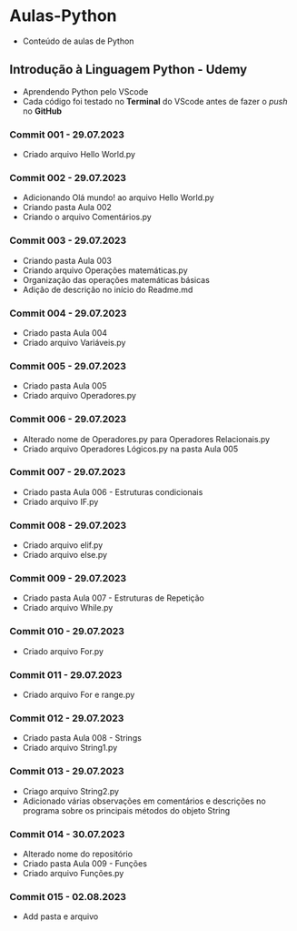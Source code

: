 # Aulas-Python
* Conteúdo de aulas de Python

## Introdução à Linguagem Python - Udemy
* Aprendendo Python pelo VScode
* Cada código foi testado no **Terminal** do VScode antes de fazer o _push_ no **GitHub**

### Commit 001 - 29.07.2023
* Criado arquivo Hello World.py

### Commit 002 - 29.07.2023
* Adicionando Olá mundo! ao arquivo Hello World.py
* Criando pasta Aula 002
* Criando o arquivo Comentários.py

### Commit 003 - 29.07.2023
* Criando pasta Aula 003
* Criando arquivo Operações matemáticas.py
* Organização das operações matemáticas básicas
* Adição de descrição no início do Readme.md

### Commit 004 - 29.07.2023
* Criado pasta Aula 004
* Criado arquivo Variáveis.py

### Commit 005 - 29.07.2023
* Criado pasta Aula 005
* Criado arquivo Operadores.py

### Commit 006 - 29.07.2023
* Alterado nome de Operadores.py para Operadores Relacionais.py
* Criado arquivo Operadores Lógicos.py na pasta Aula 005

### Commit 007 - 29.07.2023
* Criado pasta Aula 006 - Estruturas condicionais
* Criado arquivo IF.py

### Commit 008 - 29.07.2023
* Criado arquivo elif.py
* Criado arquivo else.py

### Commit 009 - 29.07.2023
* Criado pasta Aula 007 - Estruturas de Repetição
* Criado arquivo While.py

### Commit 010 - 29.07.2023
* Criado arquivo For.py

### Commit 011 - 29.07.2023
* Criado arquivo For e range.py

### Commit 012 - 29.07.2023
* Criado pasta Aula 008 - Strings
* Criado arquivo String1.py

### Commit 013 - 29.07.2023
* Criago arquivo String2.py
* Adicionado várias observações em comentários e descrições no programa sobre os principais métodos do objeto String

### Commit 014 - 30.07.2023
* Alterado nome do repositório
* Criado pasta Aula 009 - Funções
* Criado arquivo Funções.py

### Commit 015 - 02.08.2023
* Add pasta e arquivo
